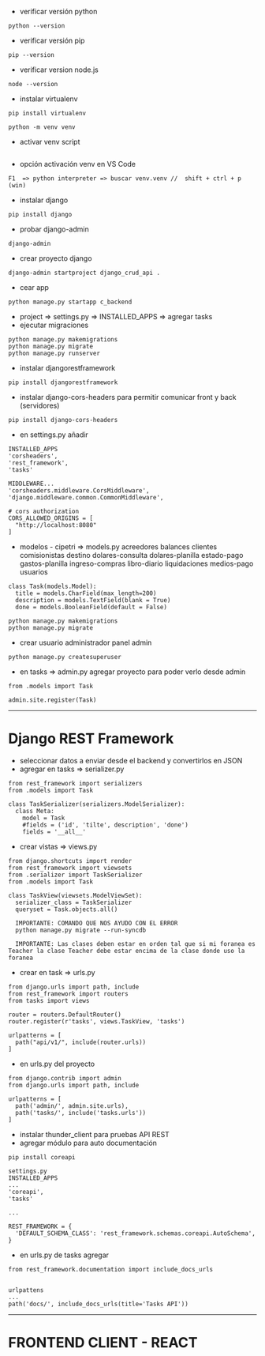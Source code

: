 - verificar versión python
```
python --version
```
- verificar versión pip
```
pip --version
```
- verificar version node.js
```
node --version
```
- instalar virtualenv
```
pip install virtualenv

python -m venv venv
```
- activar venv script
```

```
- opción activación venv en VS Code
```
F1  => python interpreter => buscar venv.venv //  shift + ctrl + p (win)
```
- instalar django
```
pip install django
```
- probar django-admin
```
django-admin
```
- crear proyecto django
```
django-admin startproject django_crud_api .
```
- cear app
```
python manage.py startapp c_backend
```
- project => settings.py => INSTALLED_APPS => agregar tasks
- ejecutar migraciones
```
python manage.py makemigrations
python manage.py migrate
python manage.py runserver
```
- instalar djangorestframework
```
pip install djangorestframework
```
- instalar django-cors-headers para permitir comunicar front y back (servidores)
```
pip install django-cors-headers
```
- en settings.py añadir
```
INSTALLED_APPS
'corsheaders',
'rest_framework',
'tasks'
```
```
MIDDLEWARE...
'corsheaders.middleware.CorsMiddleware',
'django.middleware.common.CommonMiddleware',
```
```
# cors authorization
CORS_ALLOWED_ORIGINS = [
  "http://localhost:8080"
]
```
- modelos - cipetri => models.py
acreedores
balances
clientes
comisionistas
destino
dolares-consulta
dolares-planilla
estado-pago
gastos-planilla
ingreso-compras
libro-diario
liquidaciones
medios-pago
usuarios
```
class Task(models.Model):
  title = models.CharField(max_length=200)
  description = models.TextField(blank = True)
  done = models.BooleanField(default = False)
```
```
python manage.py makemigrations
python manage.py migrate
```
- crear usuario administrador panel admin
```
python manage.py createsuperuser
```
- en tasks => admin.py agregar proyecto para poder verlo desde admin
```
from .models import Task

admin.site.register(Task)
```

---

# Django REST Framework
- seleccionar datos a enviar desde el backend y convertirlos en JSON
- agregar en tasks => serializer.py
```
from rest_framework import serializers
from .models import Task

class TaskSerializer(serializers.ModelSerializer):
  class Meta:
    model = Task
    #fields = ('id', 'tilte', description', 'done')
    fields = '__all__'
```
- crear vistas => views.py
```
from django.shortcuts import render
from rest_framework import viewsets
from .serializer import TaskSerializer
from .models import Task

class TaskView(viewsets.ModelViewSet):
  serializer_class = TaskSerializer
  queryset = Task.objects.all()

  IMPORTANTE: COMANDO QUE NOS AYUDO CON EL ERROR
  python manage.py migrate --run-syncdb

  IMPORTANTE: Las clases deben estar en orden tal que si mi foranea es Teacher la clase Teacher debe estar encima de la clase donde uso la foranea

``` 
- crear en task => urls.py
```
from django.urls import path, include
from rest_framework import routers
from tasks import views

router = routers.DefaultRouter()
router.register(r'tasks', views.TaskView, 'tasks')

urlpatterns = [
  path("api/v1/", include(router.urls))
]
```
- en urls.py del proyecto
```
from django.contrib import admin
from django.urls import path, include

urlpatterns = [
  path('admin/', admin.site.urls),
  path('tasks/', include('tasks.urls'))
]
```
- instalar thunder_client para pruebas API REST
- agregar módulo para auto documentación
```
pip install coreapi

settings.py
INSTALLED_APPS
...
'coreapi',
'tasks'

...

REST_FRAMEWORK = {
  'DEFAULT_SCHEMA_CLASS': 'rest_framework.schemas.coreapi.AutoSchema',
}

```
- en urls.py de tasks agregar
```
from rest_framework.documentation import include_docs_urls


urlpattens
...
path('docs/', include_docs_urls(title='Tasks API'))
```

---

# FRONTEND CLIENT - REACT